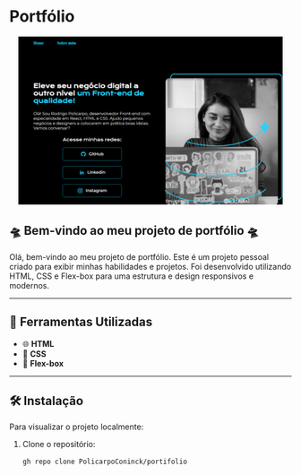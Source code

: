 # Portfólio

<p align="center"><img src="https://github.com/PolicarpoConinck/portifolio/blob/main/pagina%20web.png?raw=true" height="300" /></p>

## 🛸 Bem-vindo ao meu projeto de portfólio 🛸

Olá, bem-vindo ao meu projeto de portfólio. Este é um projeto pessoal criado para exibir minhas habilidades e projetos. Foi desenvolvido utilizando HTML, CSS e Flex-box para uma estrutura e design responsivos e modernos.

---

## 🚀 Ferramentas Utilizadas

* 🌐 **HTML**
* 🎨 **CSS**
* 📐 **Flex-box**

---

## 🛠️ Instalação

Para visualizar o projeto localmente:

1. Clone o repositório:
   ```sh
   gh repo clone PolicarpoConinck/portifolio
